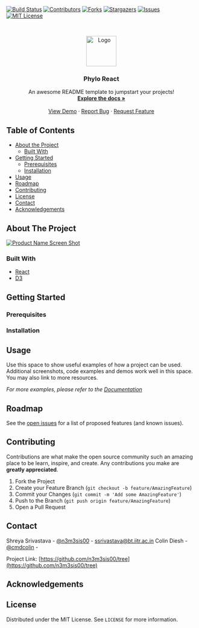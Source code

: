 [![Build Status][build-shield]](build-url)
[![Contributors][contributors-shield]][contributors-url]
[![Forks][forks-shield]][forks-url]
[![Stargazers][stars-shield]][stars-url]
[![Issues][issues-shield]][issues-url]
[![MIT License][license-shield]][license-url]



<!-- PROJECT LOGO -->
<br />
<p align="center">
  <a href="https://github.com/n3m3sis00/tree">
    <img src="docs/assests/images/logo.png" alt="Logo" width="80" height="80">
  </a>

  <h3 align="center">Phylo React</h3>

  <p align="center">
    An awesome README template to jumpstart your projects!
    <br />
    <a href="https://github.com/n3m3sis00/tree"><strong>Explore the docs »</strong></a>
    <br />
    <br />
    <a href="https://n3m3sis00.github.io/tree">View Demo</a>
    ·
    <a href="https://github.com/n3m3sis00/tree/issues">Report Bug</a>
    ·
    <a href="https://github.com/n3m3sis00/tree/issues">Request Feature</a>
  </p>
</p>



<!-- TABLE OF CONTENTS -->
## Table of Contents

* [About the Project](#about-the-project)
  * [Built With](#built-with)
* [Getting Started](#getting-started)
  * [Prerequisites](#prerequisites)
  * [Installation](#installation)
* [Usage](#usage)
* [Roadmap](#roadmap)
* [Contributing](#contributing)
* [License](#license)
* [Contact](#contact)
* [Acknowledgements](#acknowledgements)



<!-- ABOUT THE PROJECT -->
## About The Project

[![Product Name Screen Shot][product-screenshot]](https://n3m3sis00.github.io/tree)



### Built With
* [React](https://reactjs.com)
* [D3](https://d3js.com)



<!-- GETTING STARTED -->
## Getting Started



### Prerequisites


### Installation


<!-- USAGE EXAMPLES -->
## Usage

Use this space to show useful examples of how a project can be used. Additional screenshots, code examples and demos work well in this space. You may also link to more resources.

_For more examples, please refer to the [Documentation](https://example.com)_



<!-- ROADMAP -->
## Roadmap

See the [open issues](https://github.com/n3m3sis00/tree/issues) for a list of proposed features (and known issues).



<!-- CONTRIBUTING -->
## Contributing

Contributions are what make the open source community such an amazing place to be learn, inspire, and create. Any contributions you make are **greatly appreciated**.

1. Fork the Project
2. Create your Feature Branch (`git checkout -b feature/AmazingFeature`)
3. Commit your Changes (`git commit -m 'Add some AmazingFeature'`)
4. Push to the Branch (`git push origin feature/AmazingFeature`)
5. Open a Pull Request



<!-- CONTACT -->
## Contact

Shreya Srivastava - [@n3m3sis00](github.com/n3m3sis00) - ssrivastava@bt.iitr.ac.in
Colin Diesh - [@cmdcolin](github.com/cmdcolin) - 

Project Link: [https://github.com/n3m3sis00/tree](https://github.com/n3m3sis00/tree)



<!-- ACKNOWLEDGEMENTS -->
## Acknowledgements


<!-- MARKDOWN LINKS & IMAGES -->
<!-- https://www.markdownguide.org/basic-syntax/#reference-style-links -->
[build-shield]: https://travis-ci.com/n3m3sis00/tree.svg?branch=master
[build-url]: https://travis-ci.com/n3m3sis00/tree
[contributors-shield]: https://img.shields.io/github/contributors/n3m3sis00/tree.svg
[contributors-url]: https://github.com/n3m3sis00/tree/graphs/contributors
[forks-shield]: https://img.shields.io/github/forks/n3m3sis00/tree.svg
[forks-url]: https://github.com/n3m3sis00/tree/network/members
[stars-shield]: https://img.shields.io/github/stars/n3m3sis00/tree.svg
[stars-url]: https://github.com/n3m3sis00/tree/stargazers
[issues-shield]: https://img.shields.io/github/issues/n3m3sis00/tree.svg
[issues-url]: https://github.com/n3m3sis00/tree/issues
[license-shield]: https://img.shields.io/github/license/n3m3sis00/tree.svg
[license-url]: https://github.com/n3m3sis00/tree/blob/master/LICENSE
[product-screenshot]: docs/assests/images/screenshot.png



<!-- LICENSE -->
## License

Distributed under the MIT License. See `LICENSE` for more information.